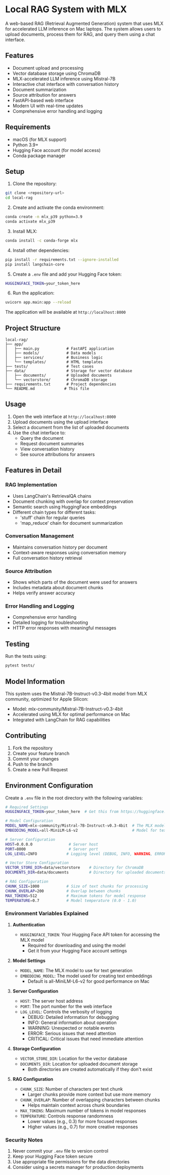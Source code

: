 # Local RAG System with MLX

A web-based RAG (Retrieval Augmented Generation) system that uses MLX for accelerated LLM inference on Mac laptops. The system allows users to upload documents, process them for RAG, and query them using a chat interface.

## Features

- Document upload and processing
- Vector database storage using ChromaDB
- MLX-accelerated LLM inference using Mistral-7B
- Interactive chat interface with conversation history
- Document summarization
- Source attribution for answers
- FastAPI-based web interface
- Modern UI with real-time updates
- Comprehensive error handling and logging

## Requirements

- macOS (for MLX support)
- Python 3.9+
- Hugging Face account (for model access)
- Conda package manager

## Setup

1. Clone the repository:
```bash
git clone <repository-url>
cd local-rag
```

2. Create and activate the conda environment:
```bash
conda create -n mlx_p39 python=3.9
conda activate mlx_p39
```

3. Install MLX:
```bash
conda install -c conda-forge mlx
```

4. Install other dependencies:
```bash
pip install -r requirements.txt --ignore-installed
pip install langchain-core
```

5. Create a `.env` file and add your Hugging Face token:
```bash
HUGGINGFACE_TOKEN=your_token_here
```

6. Run the application:
```bash
uvicorn app.main:app --reload
```

The application will be available at `http://localhost:8000`

## Project Structure

```
local-rag/
├── app/
│   ├── main.py            # FastAPI application
│   ├── models/            # Data models
│   ├── services/          # Business logic
│   └── templates/         # HTML templates
├── tests/                 # Test cases
├── data/                  # Storage for vector database
│   ├── documents/         # Uploaded documents
│   └── vectorstore/       # ChromaDB storage
├── requirements.txt       # Project dependencies
└── README.md             # This file
```

## Usage

1. Open the web interface at `http://localhost:8000`
2. Upload documents using the upload interface
3. Select a document from the list of uploaded documents
4. Use the chat interface to:
   - Query the document
   - Request document summaries
   - View conversation history
   - See source attributions for answers

## Features in Detail

### RAG Implementation
- Uses LangChain's RetrievalQA chains
- Document chunking with overlap for context preservation
- Semantic search using HuggingFace embeddings
- Different chain types for different tasks:
  - 'stuff' chain for regular queries
  - 'map_reduce' chain for document summarization

### Conversation Management
- Maintains conversation history per document
- Context-aware responses using conversation memory
- Full conversation history retrieval

### Source Attribution
- Shows which parts of the document were used for answers
- Includes metadata about document chunks
- Helps verify answer accuracy

### Error Handling and Logging
- Comprehensive error handling
- Detailed logging for troubleshooting
- HTTP error responses with meaningful messages

## Testing

Run the tests using:
```bash
pytest tests/
```

## Model Information

This system uses the Mistral-7B-Instruct-v0.3-4bit model from MLX community, optimized for Apple Silicon:
- Model: mlx-community/Mistral-7B-Instruct-v0.3-4bit
- Accelerated using MLX for optimal performance on Mac
- Integrated with LangChain for RAG capabilities

## Contributing

1. Fork the repository
2. Create your feature branch
3. Commit your changes
4. Push to the branch
5. Create a new Pull Request 

## Environment Configuration

Create a `.env` file in the root directory with the following variables:

```bash
# Required Settings
HUGGINGFACE_TOKEN=your_token_here  # Get this from https://huggingface.co/settings/tokens

# Model Configuration
MODEL_NAME=mlx-community/Mistral-7B-Instruct-v0.3-4bit  # The MLX model to use
EMBEDDING_MODEL=all-MiniLM-L6-v2                        # Model for text embeddings

# Server Configuration
HOST=0.0.0.0                # Server host
PORT=8000                   # Server port
LOG_LEVEL=INFO             # Logging level (DEBUG, INFO, WARNING, ERROR, CRITICAL)

# Vector Store Configuration
VECTOR_STORE_DIR=data/vectorstore    # Directory for ChromaDB
DOCUMENTS_DIR=data/documents         # Directory for uploaded documents

# RAG Configuration
CHUNK_SIZE=1000            # Size of text chunks for processing
CHUNK_OVERLAP=200          # Overlap between chunks
MAX_TOKENS=512             # Maximum tokens for model response
TEMPERATURE=0.7            # Model temperature (0.0 - 1.0)
```

### Environment Variables Explained

1. **Authentication**
   - `HUGGINGFACE_TOKEN`: Your Hugging Face API token for accessing the MLX model
     - Required for downloading and using the model
     - Get it from your Hugging Face account settings

2. **Model Settings**
   - `MODEL_NAME`: The MLX model to use for text generation
   - `EMBEDDING_MODEL`: The model used for creating text embeddings
     - Default is all-MiniLM-L6-v2 for good performance on Mac

3. **Server Configuration**
   - `HOST`: The server host address
   - `PORT`: The port number for the web interface
   - `LOG_LEVEL`: Controls the verbosity of logging
     - DEBUG: Detailed information for debugging
     - INFO: General information about operation
     - WARNING: Unexpected or notable events
     - ERROR: Serious issues that need attention
     - CRITICAL: Critical issues that need immediate attention

4. **Storage Configuration**
   - `VECTOR_STORE_DIR`: Location for the vector database
   - `DOCUMENTS_DIR`: Location for uploaded document storage
     - Both directories are created automatically if they don't exist

5. **RAG Configuration**
   - `CHUNK_SIZE`: Number of characters per text chunk
     - Larger chunks provide more context but use more memory
   - `CHUNK_OVERLAP`: Number of overlapping characters between chunks
     - Helps maintain context across chunk boundaries
   - `MAX_TOKENS`: Maximum number of tokens in model responses
   - `TEMPERATURE`: Controls response randomness
     - Lower values (e.g., 0.3) for more focused responses
     - Higher values (e.g., 0.7) for more creative responses

### Security Notes

1. Never commit your `.env` file to version control
2. Keep your Hugging Face token secure
3. Use appropriate file permissions for the data directories
4. Consider using a secrets manager for production deployments 